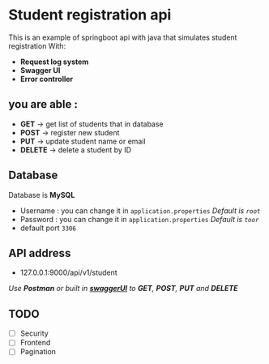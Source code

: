 # Student registration api

This is an example of springboot api with java that simulates student registration</btr>
With: 
- **Request log system**
- **Swagger UI**
- **Error controller**

## you are able :
- **GET**    -> get list of students that in database
- **POST**   -> register new student
- **PUT**    -> update student name or email
- **DELETE** -> delete a student by ID

## Database
Database is **MySQL**
- Username : you can change it in `application.properties` *Default is `root`*
- Password : you can change it in `application.properties` *Default is `toor`*
- default port `3306`

## API address
- 127.0.0.1:9000/api/v1/student


*Use **Postman** or built in [**swaggerUI**](http://localhost:9000/swagger-ui/) to **GET**, **POST**, **PUT** and **DELETE***


## TODO
- [ ] Security
- [ ] Frontend
- [ ] Pagination